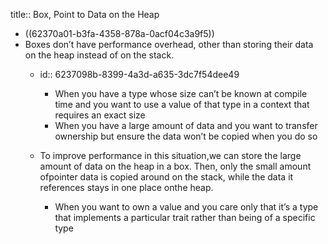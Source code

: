 title:: Box<T>, Point to Data on the Heap

- ((62370a01-b3fa-4358-878a-0acf04c3a9f5))
- Boxes don’t have performance overhead, other than storing their data on the heap instead of on the stack.
	- id:: 6237098b-8399-4a3d-a635-3dc7f54dee49
	  * When you have a type whose size can’t be known at compile time and you want to use a value of that type in a context that requires an exact size 
	  * When you have a large amount of data and you want to transfer ownership but ensure the data won’t be copied when you do so
	- To improve performance in this situation,we can store the large amount of data on the heap in a box. Then, only the small amount ofpointer data is copied around on the stack, while the data it references stays in one place onthe heap. 
	  
	  * When you want to own a value and you care only that it’s a type that implements a particular trait rather than being of a specific type